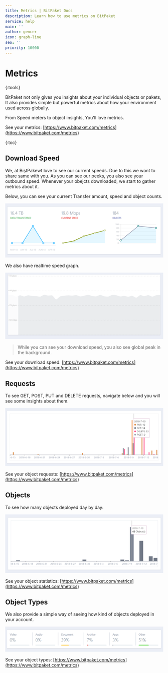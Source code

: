 ```yaml
---
title: Metrics | BitPaket Docs
description: Learn how to use metrics on BitPaket
service: help
main: ''
author: gencer
icon: graph-line
seo: ''
priority: 10000
---
```


# Metrics
{:tools}

BitPaket not only gives you insights about your individual objects or pakets, It also provides simple but powerful metrics about how your environment used across globally.

From Speed meters to object insights, You'll love metrics.

See your metrics: [https://www.bitpaket.com/metrics](https://www.bitpaket.com/metrics)

{:toc}

## Download Speed

We, at BiştPakewt love to see our current speeds. Due to this we want to share same with you. As you can see our peeks, you also see your outbound speed. Whenever your obejcts downloaded, we start to gather metrics about it.

Below, you can see your current Transfer amount, speed and object counts.

![metrics](./images/metrics_head.png)

We also have realtime speed graph.

![peak_gif](./images/peak.gif)

> While you can see your download speed, you also see global peak in the background.

See your download speed: [https://www.bitpaket.com/metrics](https://www.bitpaket.com/metrics)

## Requests

To see GET, POST, PUT and DELETE requests, navigate below and you will see some insights about them.

![metric_requests](./images/metric_requests.png)

See your object requests: [https://www.bitpaket.com/metrics](https://www.bitpaket.com/metrics)

## Objects

To see how many objects deployed day by day:

![metric_objects](./images/metric_objects.png)

See your object statistics: [https://www.bitpaket.com/metrics](https://www.bitpaket.com/metrics)

## Object Types

We also provide a simple way of seeing how kind of objects deployed in your account.

![metric_objects](./images/metric_types.png)

See your object types: [https://www.bitpaket.com/metrics](https://www.bitpaket.com/metrics)